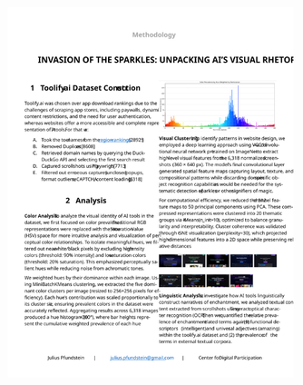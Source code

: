 ![PDF Preview](https://raw.githubusercontent.com/Pigeon-Effect/AI-Website-Aesthetics/refs/heads/main/resources/2025-03-12%20AI%20Sparkle%20Methodology.svg)
